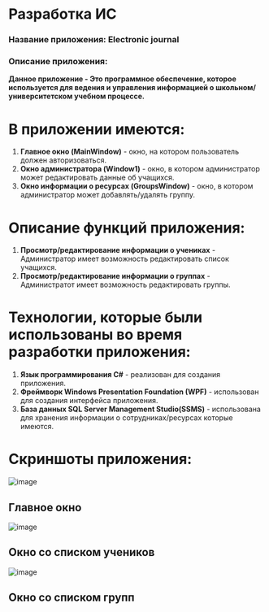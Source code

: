 # Разработка ИС 
### Название приложения: Electronic journal
### Описание приложения:
**Данное приложение - Это программное обеспечение, которое используется для ведения и управления информацией о школьном/университетском учебном процессе.**

# В приложении имеются:
1. **Главное окно (MainWindow)** - окно, на котором пользователь должен авторизоваться.
2. **Окно администратора (Window1)** - окно, в котором администратор может редактировать данные об учащихся. 
3. **Окно информации о ресурсах (GroupsWindow)** - окно, в котором администратор может добавлять/удалять группу.

# Описание функций приложения:
1. **Просмотр/редактирование информации о учениках** - Администратор имеет возможность редактировать список учащихся.
2. **Просмотр/редактирование информации о группах** - Администратот имеет возможность редактировать группы.
   
# Технологии, которые были использованы во время разработки приложения:
1. **Язык программирования C#** - реализован для создания приложения.
2. **Фреймворк Windows Presentation Foundation (WPF)** - использован для создания интерфейса приложения.
3. **База данных SQL Server Management Studio(SSMS)** - использована для хранения информации о сотрудниках/ресурсах которые имеются.

# Скриншоты приложения:

![image](https://github.com/xenexess/Electronic-journal/assets/91844842/ec6ae546-bd11-46d7-8ec6-2a693377b128)
## Главное окно

![image](https://github.com/xenexess/Electronic-journal/assets/91844842/9bfd0bc3-226f-4853-86da-96efb08c9d72)
## Окно со списком учеников

![image](https://github.com/xenexess/Electronic-journal/assets/91844842/3d801fe6-d9fe-4110-92b2-38335228a31a)
## Окно со списком групп

